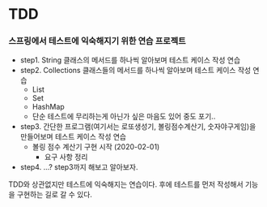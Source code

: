 # TDD

### 스프링에서 테스트에 익숙해지기 위한 연습 프로젝트
- step1. String 클래스의 메서드를 하나씩 알아보며 테스트 케이스 작성 연습
- step2. Collections 클래스들의 메서드를 하나씩 알아보며 테스트 케이스 작성 연습
    + List
    + Set
    + HashMap
    + 단순 테스트에 무리하는게 아닌가 싶은 마음도 있어 중도 포기..
- step3. 간단한 프로그램(여기서는 로또생성기, 볼링점수계산기, 숫자야구게임)을 만들어보며 테스트 케이스 작성 연습
    + 볼링 점수 계산기 구현 시작 (2020-02-01)
        - 요구 사항 정리
- step4. ...? step3까지 해보고 알아보자.

TDD와 상관없지만 테스트에 익숙해지는 연습이다.
후에 테스트를 먼저 작성해서 기능을 구현하는 길로 갈 수 있다.
